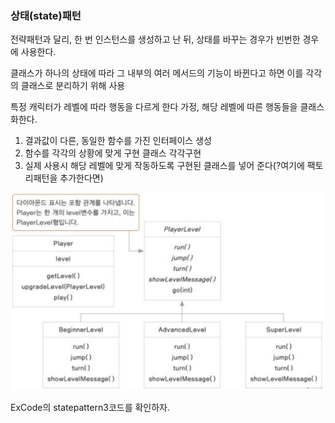 ### 상태(state)패턴
전략패턴과 달리, 한 번 인스턴스를 생성하고 난 뒤, 상태를 바꾸는 경우가 빈번한 경우에 사용한다.

클래스가 하나의 상태에 따라 그 내부의 여러 메서드의 기능이 바뀐다고 하면 이를 각각의 클래스로 분리하기 위해 사용

특정 캐릭터가 레벨에 따라 행동을 다르게 한다 가정, 해당 레벨에 따른 행동들을 클래스화한다.</br>

1. 결과값이 다른, 동일한 함수를 가진 인터페이스 생성
2. 함수를 각각의 상황에 맞게 구현 클래스 각각구현
3. 실제 사용시 해당 레벨에 맞게 작동하도록 구현된 클래스를 넣어 준다(?여기에 팩토리패턴을 추가한다면)

![1](./image/state.png)

ExCode의 statepattern3코드를 확인하자.